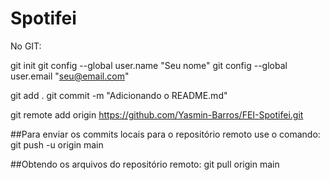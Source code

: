 # Spotifei

No GIT:

git init
git config --global user.name "Seu nome"
git config --global user.email "seu@email.com"

git add .
git commit -m "Adicionando o README.md"

git remote add origin https://github.com/Yasmin-Barros/FEI-Spotifei.git

##Para enviar os commits locais para o repositório remoto use o comando:
git push -u origin main

##Obtendo os arquivos do repositório remoto:
git pull origin main
